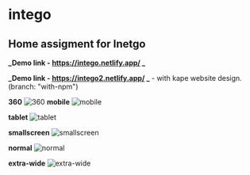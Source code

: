 # intego

## Home assigment for Inetgo

**_Demo link - https://intego.netlify.app/ _**

**_Demo link - https://intego2.netlify.app/ _** - with kape website design. (branch: "with-npm")

**360** ![360](https://user-images.githubusercontent.com/76620273/169681097-e53cd545-fe8f-4708-9db7-9f322515022b.PNG)
**mobile** ![mobile](https://user-images.githubusercontent.com/76620273/169681099-2d9e6ea8-bde8-4003-8cf1-837b07355bcb.PNG)

**tablet** ![tablet](https://user-images.githubusercontent.com/76620273/169681103-36ddf403-89c4-4101-a342-affd2d1db406.PNG)

**smallscreen** ![smallscreen](https://user-images.githubusercontent.com/76620273/169681102-6b688fc5-a89c-4fa1-a6f9-a8a8837b46b7.PNG)

**normal** ![normal](https://user-images.githubusercontent.com/76620273/169681100-4b26fafc-33df-4f61-898c-b1995e41555b.PNG)

**extra-wide** ![extra-wide](https://user-images.githubusercontent.com/76620273/169681098-9e5b0cec-ef8c-4957-92c8-5e6159464962.PNG)
